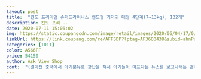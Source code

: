 ```yaml
---
layout: post 
title:  "킨도 프리미엄 슈퍼드라이니스 밴드형 기저귀 대형 4단계(7~13kg), 132개" 
description: 킨도 프리 ..
date: 2020-07-11 15:06:02 
img: https://static.coupangcdn.com/image/retail/images/2020/06/04/17/0/c177c947-1ef5-4796-8261-3aaa636ef622.jpg 
linkUrl: https://link.coupang.com/re/AFFSDP?lptag=AF3600438&subid=ahnPublicAsk&pageKey=1662770709&itemId=2833083851&vendorItemId=70822503065&traceid=V0-113-16a65091ee6a11f2 
categories: [1011] 
color: A566FF 
price: 54150 
author: Ask View Shop 
cont:  "(얼마전 중국에서 아기분유로 장난을 쳐서 아기들이 아프다는 뉴스를 보고나서는 괜히 중국제조는 믿을 수 없게됬어요.<br/>.<br/>)<br/><br/> -<br/> -<br/> -‐<br/> -<br/> -<br/> -추가‐<br/> -<br/> -<br/> -<br/>16생 첫째 남아는 무조건 킨도로 키웠어요<br/>230일 여아구요 몸무게는 9키로10키로사이 인데 대형 4단계 시키니 사이즈 딱 ㅎㅎ<br/>가끔 새서 ... <br/>하루 몇번씩 옷갈아입히는지 몰라요 ㅠㅠㅠㅠ<br/>개월수<br/> -6개월<br/>그리고 날이 더워지니까 답답해하는 것 같아서<br/>기저귀 유목민으로 살다가 킨도가 새롭게 나왔다 해서 써봤는데 하기스 뽀송뽀송, 네이쳐, 페넬로페 보다 킨도가 얇고 흡수력도 좋은거 같아요.<br/>.<br/><br/>나머진 만족합니다^^  잘쓰고 재주문할께유<br/>다음날도 그 다음날도 새지 않았어요 !<br/>더 얇고 가볍다길래 냉큼 주문!!!!!!<br/>두께감<br/> -얇아요^^<br/>두번째는 새지 않는것.<br/>.<br/><br/>둘째는 킨도랑 타사 제품이랑 번갈아 쓰는 중인데<br/>또 찍찍이부분에 주름잡혀있는저부분이 쫙쫙 늘어나서 아이들 배채우기 정말 좋아요 허리부분에 밴드 들어 있는것보다 편해요<br/>사이즈<br/> -4단계<br/>새는 친구들 여기여기 모여라 밤기저귀는 킨도 무조건이에요 !<br/>소변줄은 없어서 좀 아쉽지만 둘찌라 이제 괜찮습니다<br/>아이들마다 다르니 부디 아이들에게 잘맞는 기저귀 찾으시길 바라요 ❣<br/>어쨋건 ! 결국 찾고 찾아서 킨도 슈퍼드라이니스 !<br/>역시 킨도... <br/> 하루도 새지않았어요 .<br/>.<br/><br/>오자마자 뜯어서 밤에 했는데 .<br/>.<br/> ! 12시간 통잠에 한웅큼 쌌는데도 새지 않았어요 ! 대만족<br/>이 두가지면 저는 만족하고 쓸 수 있다고 생각하고 엄청나게 검색을 하는데 생각보다 제조국이 중국이 아닌것을 찾는게 쉽지 않더라구요 ??? ㅋㅋ<br/>이리 얇은데도 흡수력 대박 좋네요 ㅠㅠ 절대 넘치지 않아요<br/>이쁜기저귀가 하고싶어서 밤보드×,르소× 사봤는데 다 새요... <br/><br/>이제 유목민 정착하고 킨도로 계속 써야겠어용^^<br/>저의 기준은 일단 제조국이 중국이 아닌것.<br/>.<br/><br/>지금 쓰는 기저귀가 소변량을 이기지 못하고 밤에 재꾸 새서 옷이 젖는 바람에 기저귀를 새로 찾고있었어요.<br/>.<br/><br/>체중<br/> -9.<br/>6<br/>킨도가 너무 안새서 제가 또 한눈을 팔았네요.<br/>.<br/><br/>킨도는 밤.<br/>낮 새질 않아서 아무래도 다시 정착하려구요<br/>통기성줄도 있어서 아이가 쉬를 해도 덜 찝찝할거 같은.<br/>.<br/>ㅋ<br/>" 
---
```

